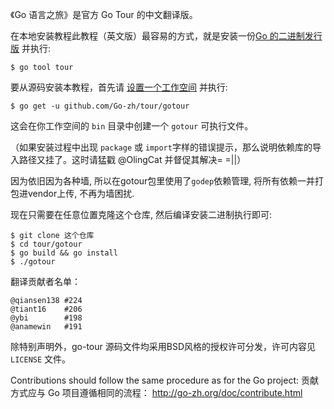 《Go 语言之旅》是官方 Go Tour 的中文翻译版。

在本地安装教程此教程（英文版）最容易的方式，就是安装一份[Go 的二进制发行版](https://golang.org/dl/) 并执行:

	$ go tool tour

要从源码安装本教程，首先请 [设置一个工作空间](https://go-zh.org/doc/code.html) 并执行:

	$ go get -u github.com/Go-zh/tour/gotour

这会在你工作空间的 `bin` 目录中创建一个 `gotour` 可执行文件。

（如果安装过程中出现 `package` 或 `import`字样的错误提示，那么说明依赖库的导入路径又挂了。这时请猛戳 @OlingCat 并督促其解决= =||）

因为依旧因为各种墙, 所以在gotour包里使用了`godep`依赖管理, 将所有依赖一并打包进vendor上传, 不再为墙困扰.

现在只需要在任意位置克隆这个仓库, 然后编译安装二进制执行即可:


	$ git clone 这个仓库
	$ cd tour/gotour
	$ go build && go install
	$ ./gotour


翻译贡献者名单：

	@qiansen138	#224
	@tiant16	#206
	@ybi		#198
	@anamewin	#191

除特别声明外，go-tour 源码文件均采用BSD风格的授权许可分发，许可内容见 `LICENSE` 文件。

Contributions should follow the same procedure as for the Go project:
贡献方式应与 Go 项目遵循相同的流程：
http://go-zh.org/doc/contribute.html